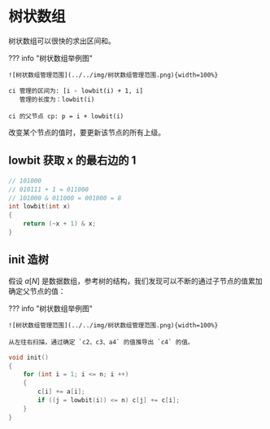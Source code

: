 # 树状数组

树状数组可以很快的求出区间和。

??? info "树状数组举例图"

    ![树状数组管理范围](../../img/树状数组管理范围.png){width=100%}

```text
ci 管理的区间为: [i - lowbit(i) + 1, i]
   管理的长度为：lowbit(i)

ci 的父节点 cp: p = i + lowbit(i)
```

改变某个节点的值时，要更新该节点的所有上级。

## lowbit 获取 x 的最右边的 1

```c++
// 101000
// 010111 + 1 = 011000
// 101000 & 011000 = 001000 = 8
int lowbit(int x)
{
    return (~x + 1) & x;
}
```

## init 造树

假设 $a[N]$ 是数据数组，参考树的结构，我们发现可以不断的通过子节点的值累加确定父节点的值：

??? info "树状数组举例图"

    ![树状数组管理范围](../../img/树状数组管理范围.png){width=100%}

    从左往右扫描，通过确定 `c2、c3、a4` 的值推导出 `c4` 的值。

```c++
void init()
{
    for (int i = 1; i <= n; i ++)
    {
        c[i] += a[i];
        if ((j = lowbit(i)) <= n) c[j] += c[i];
    }
}
```
